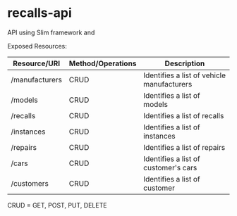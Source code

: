# recalls-api

API using Slim framework and 

Exposed Resources:

Resource/URI | Method/Operations | Description |
--- | --- | --- |
/manufacturers | CRUD | Identifies a list of vehicle manufacturers |
/models | CRUD | Identifies a list of models |
/recalls | CRUD | Identifies a list of recalls |
/instances | CRUD | Identifies a list of instances |
/repairs | CRUD | Identifies a list of repairs |
/cars | CRUD | Identifies a list of customer's cars |
/customers | CRUD | Identifies a list of customer |

CRUD = GET, POST, PUT, DELETE
